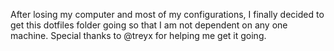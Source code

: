 After losing my computer and most of my configurations, I finally decided to get this dotfiles folder going so that I am not dependent on any one machine. Special thanks to @treyx for helping me get it going.
